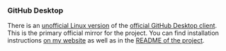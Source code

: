 ### GitHub Desktop

There is an [unofficial Linux version](https://github.com/shiftkey/desktop) of the [official GitHub Desktop client](https://desktop.github.com/). This is the primary official mirror for the project. You can find installation instructions [on my website](https://mattwthomas.com/mirrors/#github-desktop) as well as in the [README of the project](https://github.com/shiftkey/desktop/blob/linux/README.md).
